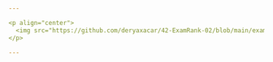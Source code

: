 ```yaml
---

<p align="center">
  <img src="https://github.com/deryaxacar/42-ExamRank-02/blob/main/examrank2.png" alt="42 Exam Banner" width="100%">
</p>

---
```

